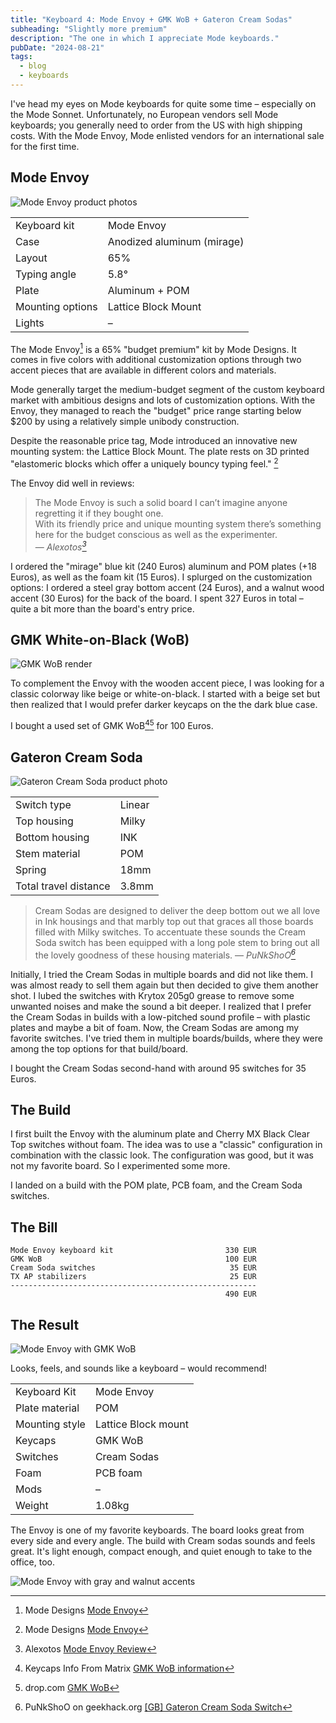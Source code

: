 ```yaml
---
title: "Keyboard 4: Mode Envoy + GMK WoB + Gateron Cream Sodas"
subheading: "Slightly more premium"
description: "The one in which I appreciate Mode keyboards."
pubDate: "2024-08-21"
tags:
  - blog
  - keyboards
---
```


I've head my eyes on Mode keyboards for quite some time – especially on the Mode Sonnet.
Unfortunately, no European vendors sell Mode keyboards; you generally need to order from the US with high shipping costs.
With the Mode Envoy, Mode enlisted vendors for an international sale for the first time.

## Mode Envoy

![Mode Envoy product photos](./images/2024-08-21_envoy.jpg)

|  |  |
| ---- | ---- |
| Keyboard kit | Mode Envoy |
| Case | Anodized aluminum (mirage) |
| Layout | 65% |
| Typing angle | 5.8° |
| Plate | Aluminum + POM |
| Mounting options | Lattice Block Mount |
| Lights | – |

The Mode Envoy[^mode_envoy] is a 65% "budget premium" kit by Mode Designs.
It comes in five colors with additional customization options through two accent pieces that are available in different colors and materials.

Mode generally target the medium-budget segment of the custom keyboard market with ambitious designs and lots of customization options.
With the Envoy, they managed to reach the "budget" price range starting below $200 by using a relatively simple unibody construction.

Despite the reasonable price tag, Mode introduced an innovative new mounting system: the Lattice Block Mount.
The plate rests on 3D printed "elastomeric blocks which offer a uniquely bouncy typing feel." [^mode_envoy]

The Envoy did well in reviews:
> The Mode Envoy is such a solid board I can’t imagine anyone regretting it if they bought one.  
> With its friendly price and unique mounting system there’s something here for the budget conscious as well as the experimenter.  
> — <cite>Alexotos[^alexotos_envoy]</cite>

I ordered the "mirage" blue kit (240 Euros) aluminum and POM plates (+18 Euros), as well as the foam kit (15 Euros).
I splurged on the customization options: I ordered a steel gray bottom accent (24 Euros), and a walnut wood accent (30 Euros) for the back of the board. I spent 327 Euros in total – quite a bit more than the board's entry price.

[^mode_envoy]: Mode Designs [Mode Envoy](https://modedesigns.com/pages/envoy)
[^alexotos_envoy]: Alexotos [Mode Envoy Review](https://www.alexotos.com/mode-envoy/)

## GMK White-on-Black (WoB)

![GMK WoB render](./images/2024-08-21_gmk_wob_drop.jpg)

To complement the Envoy with the wooden accent piece, I was looking for a classic colorway like beige or white-on-black.
I started with a beige set but then realized that I would prefer darker keycaps on the the dark blue case.

I bought a used set of GMK WoB[^wob_matrixzj][^wob_drop] for 100 Euros.

[^wob_matrixzj]: Keycaps Info From Matrix [GMK WoB information](https://matrixzj.github.io/docs/gmk-keycaps/White-on-Black/)
[^wob_drop]: drop.com [GMK WoB](https://drop.com/buy/gmk-white-on-black-custom-keycap-set)

## Gateron Cream Soda

![Gateron Cream Soda product photo](./images/2024-08-21_cream_sodas.jpg)

|  |  |
| ---- | ---- |
| Switch type | Linear |
| Top housing | Milky |
| Bottom housing | INK |
| Stem material | POM |
| Spring | 18mm |
| Total travel distance | 3.8mm |

> Cream Sodas are designed to deliver the deep bottom out we all love
> in Ink housings and that marbly top out that graces all those boards filled with Milky switches.
> To accentuate these sounds the Cream Soda switch has been equipped with a long pole stem
> to bring out all the lovely goodness of these housing materials.
> — <cite>PuNkShoO[^cream_soda_geekhack]</cite>

Initially, I tried the Cream Sodas in multiple boards and did not like them.
I was almost ready to sell them again but then decided to give them another shot.
I lubed the switches with Krytox 205g0 grease to remove some unwanted noises and make the sound a bit deeper.
I realized that I prefer the Cream Sodas in builds with a low-pitched sound profile – with plastic plates and maybe a bit of foam.
Now, the Cream Sodas are among my favorite switches. I've tried them in multiple boards/builds, where they were among the top options for that build/board.

I bought the Cream Sodas second-hand with around 95 switches for 35 Euros.

[^cream_soda_geekhack]: PuNkShoO on geekhack.org [[GB] Gateron Cream Soda Switch](https://geekhack.org/index.php?topic=118388.0)

## The Build

I first built the Envoy with the aluminum plate and Cherry MX Black Clear Top switches without foam.
The idea was to use a "classic" configuration in combination with the classic look.
The configuration was good, but it was not my favorite board.
So I experimented some more.

I landed on a build with the POM plate, PCB foam, and the Cream Soda switches.

## The Bill

```plain
Mode Envoy keyboard kit                         330 EUR
GMK WoB                                         100 EUR
Cream Soda switches                              35 EUR
TX AP stabilizers                                25 EUR
-------------------------------------------------------
                                                490 EUR
```

## The Result

![Mode Envoy with GMK WoB](./images/2024-08-21_envoy_wob.jpg)

Looks, feels, and sounds like a keyboard – would recommend!

|  |  |
| ---- | ---- |
| Keyboard Kit   | Mode Envoy |
| Plate material | POM |
| Mounting style | Lattice Block mount |
| Keycaps | GMK WoB |
| Switches | Cream Sodas |
| Foam | PCB foam |
| Mods | – |
| Weight | 1.08kg |

The Envoy is one of my favorite keyboards.
The board looks great from every side and every angle.
The build with Cream sodas sounds and feels great.
It's light enough, compact enough, and quiet enough to take to the office, too.

![Mode Envoy with gray and walnut accents](./images/2024-08-21_envoy_wob_bottom.jpg)
